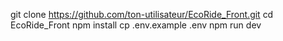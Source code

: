 git clone https://github.com/ton-utilisateur/EcoRide_Front.git
cd EcoRide_Front
npm install
cp .env.example .env
npm run dev
